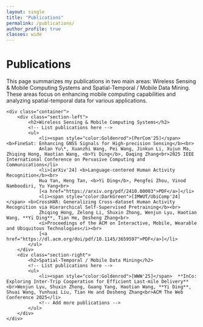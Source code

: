 ```yaml
---
layout: single
title: "Publications"
permalink: /publications/
author_profile: true
classes: wide
---
```


<!-- publications.md -->
<!DOCTYPE html>
<html lang="en">
<head>
    <meta charset="UTF-8">
    <meta name="viewport" content="width=device-width, initial-scale=1.0">
    <title>Publications</title>
    <link rel="stylesheet" href="style.css">
</head>
<body>
    <h1>Publications</h1>
    <p>This page summarizes my publications in two main areas: Wireless Sensing & Mobile Computing Systems and Spatial-Temporal / Mobile Data Mining. These areas focus on enhancing mobile computing capabilities and analyzing spatial-temporal data for various applications.</p>

    <div class="container">
        <div class="section-left">
            <h2>Wireless Sensing & Mobile Computing Systems</h2>
            <!-- List publications here -->
            <ul>
                <li><span style="color:Goldenrod">[PerCom'25]</span> <b>FineSat: Enhancing GNSS Signals for High-precision Sensing</b><br>
                Anlan Yu\*, Xuanzhi Wang, Pei Wang, Jinkun Li, Xujun Ma, Zhiqing Hong, Haotian Wang, <b>Yi Ding</b>, Daqing Zhang<br>2025 IEEE International Conference on Pervasive Computing and Communications</li>
                <li>[arXiv'24] <b>Language-centered Human Activity Recognition</b><br>
                Hua Yan, Heng Tan, <b>Yi Ding</b>, Pengfei Zhou, Vinod Namboodiri, Yu Yang<br>
                [<a href="https://arxiv.org/pdf/2410.00003">PDF</a>]</li>
                <li><span style="color:DarkGreen">[IMWUT/UbiComp'24]</span> <b>CrossHAR: Generalizing Cross-dataset Human Activity Recognition via Hierarchical Self-Supervised Pretraining</b><br>
                Zhiqing Hong, Zelong Li, Shuxin Zhong, Wenjun Lyu, Haotian Wang, **Yi Ding**, Tian He, Desheng Zhang<br>
                <i>Proceedings of the ACM on Interactive, Mobile, Wearable and Ubiquitous Technologies</i><br>
                [<a href="https://dl.acm.org/doi/pdf/10.1145/3659597">PDF</a>]</li>
            </ul>
        </div>
        <div class="section-right">
            <h2>Spatial-Temporal / Mobile Data Mining</h2>
            <!-- List publications here -->
            <ul>
                <li><span style="color:Goldenrod">[WWW'25]</span>  **InCo: Exploring Inter-Trip Cooperation for Efficient Last-mile Delivery**<br>Wenjun Lyu, Shuxin Zhong, Guang Yang, Haotian Wang, **Yi Ding**, Shuai Wang, Yunhuai Liu, Tian He and Desheng Zhang<br>ACM The Web Conference 2025</li>
                <!-- Add more publications -->
            </ul>
        </div>
    </div>
</body>
</html>
